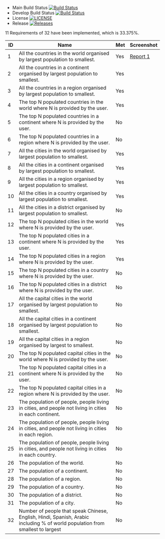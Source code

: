 - Main Build Status [![Build Status](https://travis-ci.com/liamcosgrove30/EdiNapSoftwareMethodsGroupA.svg?branch=main)](https://travis-ci.com/liamcosgrove30/EdiNapSoftwareMethodsGroupA)
- Develop Build Status [![Build Status](https://travis-ci.com/liamcosgrove30/EdiNapSoftwareMethodsGroupA.svg?branch=Develop)](https://travis-ci.com/liamcosgrove30/EdiNapSoftwareMethodsGroupA)
- License [![LICENSE](https://img.shields.io/github/license/Liamcosgrove30/EdiNapSoftwareMethodsGroupA.svg?style=flat-square)](https://github.com/Liamcosgrove30/EdiNapSoftwareMethodsGroupA/blob/master/LICENSE)
- Release [![Releases](https://img.shields.io/github/release/Liamcosgrove30/EdiNapSoftwareMethodsGroupA/all.svg?style=flat-square)](https://github.com/Liamcosgrove30/EdiNapSoftwareMethodsGroupA/releases)

11 Requirements of 32 have been implemented, which is 33.375%.

ID|Name|Met|Screenshot
--|----|---|-----------
1|All the countries in the world organised by largest population to smallest.|Yes|[Report 1](https://github.com/liamcosgrove30/EdiNapSoftwareMethodsGroupA/blob/main/reports/report1.md)
2|All the countries in a continent organised by largest population to smallest.|Yes|
3|All the countries in a region organised by largest population to smallest.|Yes|
4|The top N populated countries in the world where N is provided by the user.|Yes|
5|The top N populated countries in a continent where N is provided by the user.|No|
6|The top N populated countries in a region where N is provided by the user.|No|
7|All the cities in the world organised by largest population to smallest.|Yes|
8|All the cities in a continent organised by largest population to smallest.|Yes|
9|All the cities in a region organised by largest population to smallest.|Yes|
10|All the cities in a country organised by largest population to smallest.|Yes|
11|All the cities in a district organised by largest population to smallest.|No|
12|The top N populated cities in the world where N is provided by the user.|Yes|
13|The top N populated cities in a continent where N is provided by the user.|Yes|
14|The top N populated cities in a region where N is provided by the user.|Yes|
15|The top N populated cities in a country where N is provided by the user.|No|
16|The top N populated cities in a district where N is provided by the user.|No|
17|All the capital cities in the world organised by largest population to smallest.|No|
18|All the capital cities in a continent organised by largest population to smallest.|No|
19|All the capital cities in a region organised by largest to smallest.|No|
20|The top N populated capital cities in the world where N is provided by the user.|No|
21|The top N populated capital cities in a continent where N is provided by the user.|No|
22|The top N populated capital cities in a region where N is provided by the user.|No|
23|The population of people, people living in cities, and people not living in cities in each continent.|No|
24|The population of people, people living in cities, and people not living in cities in each region.|No|
25|The population of people, people living in cities, and people not living in cities in each country.|No|
26|The population of the world.|No|
27|The population of a continent.|No|
28|The population of a region.|No|
29|The population of a country.|No|
30|The population of a district.|No|
31|The population of a city.|No|
32|Number of people that speak Chinese, English, Hindi, Spanish, Arabic including % of world population from smallest to largest|No|
